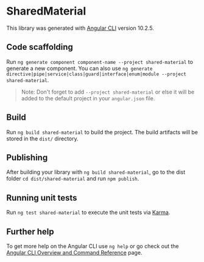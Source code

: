 # SharedMaterial

This library was generated with [Angular CLI](https://github.com/angular/angular-cli) version 10.2.5.

## Code scaffolding

Run `ng generate component component-name --project shared-material` to generate a new component. You can also use `ng generate directive|pipe|service|class|guard|interface|enum|module --project shared-material`.
> Note: Don't forget to add `--project shared-material` or else it will be added to the default project in your `angular.json` file. 

## Build

Run `ng build shared-material` to build the project. The build artifacts will be stored in the `dist/` directory.

## Publishing

After building your library with `ng build shared-material`, go to the dist folder `cd dist/shared-material` and run `npm publish`.

## Running unit tests

Run `ng test shared-material` to execute the unit tests via [Karma](https://karma-runner.github.io).

## Further help

To get more help on the Angular CLI use `ng help` or go check out the [Angular CLI Overview and Command Reference](https://angular.io/cli) page.
